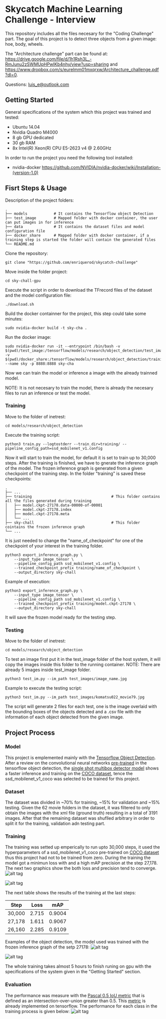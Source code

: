# Skycatch Machine Learning Challenge - Interview

This repository includes all the files necesary for the "Coding Challenge" part. The goal of this project is
to detect three objects from a given image: hoe, body, wheels.

The "Architecture challenge" part can be found at: https://drive.google.com/file/d/1h1Rsh3L_-RmJunu2zSWMUpHPwIKb4nhy/view?usp=sharing and 
https://www.dropbox.com/s/eurelmm01mxqrxw/Architecture_challenge.pdf?dl=0.

Questions: luis_e@outlook.com

## Getting Started
General specifications of the system which this project was trained and tested:
- Ubuntu 14.04
- Nvidia Quadro M4000
- 8 gb GPU dedicated
- 30 gb RAM
- 8x Intel(R) Xeon(R) CPU E5-2623 v4 @ 2.60GHz

In order to run the project you need the following tool installed:
- nvidia-docker https://github.com/NVIDIA/nvidia-docker/wiki/Installation-(version-1.0)

## Fisrt Steps & Usage

Description of the project folders:

    .
    ├── models            # It contains the Tensorflow object Detection
    ├── test_image        # Mapped folder with docker container, the user can put images in for inference
    ├── data              # It contains the dataset files and model configuration file
    ├── docker_share      # Mapped folder with docker container, if a training step is started the folder will contain the generated files
    └── README.md


Clone the repository:
```
git clone "https://github.com/enriquerod/skycatch-challenge"
```
Move inside the folder project:
```
cd sky-chall-gpu
```
Execute the script in order to download the TFrecord files of the dataset and the model configuration file:
```
./download.sh
```
Build the docker containner for the project, this step could take some minutes:
```
sudo nvidia-docker build -t sky-cha .
```
Run the docker image:
```
sudo nvidia-docker run -it --entrypoint /bin/bash -v $(pwd)/test_image:/tensorflow/models/research/object_detection/test_images -v $(pwd)/docker_share:/tensorflow/models/research/object_detection/training --name sky -p 8888:8888 sky-cha
```
Now we can train the model or inference a image with the already trainned model. 

NOTE: It is not necesary to train the model, there is already the necesary files to run an inference or test the model.

### Training

Move to the folder of inetrest:
```
cd models/research/object_detection
```
Execute the training script:
```
python3 train.py --logtostderr --train_dir=training/ --pipeline_config_path=ssd_mobilenet_v1.config
```
Now it will start to train the model, for default it is set to train up to 30,000 steps.
After the training is finished, we have to gnerate the inference graph of the model. The frozen inference graph is generated 
from a given checkpoint of the training step. 
In the folder "training" is saved these checkpoints:

    .
    ├── ...
    ├── training                                    # This folder contains all the files generated during training
    │   ├── model.ckpt-27178.data-00000-of-00001    
    │   ├── model.ckpt-27178.index                  
    │   ├── model.ckpt-27178.meta         
    │   └── ...                 
    ├── sky-chall                                   # This folder cointains the frozen inference graph
    └── ...

It is just needed to change the "name_of_checkpoint" for one of the checkpoint of your interest in the training folder.

```
python3 export_inference_graph.py \
	--input_type image_tensor \
	--pipeline_config_path ssd_mobilenet_v1.config \
	--trained_checkpoint_prefix training/name_of_checkpoint \
	--output_directory sky-chall
  ```

Example of execution:
```
python3 export_inference_graph.py \
	--input_type image_tensor \
	--pipeline_config_path ssd_mobilenet_v1.config \
	--trained_checkpoint_prefix training/model.ckpt-27178 \
	--output_directory sky-chall
  ```
It will save the frozen model ready for the testing step.

### Testing
Move to the folder of inetrest:
```
cd models/research/object_detection
```
To test an image first put it in the test_image folder of the host system, it will copy the images inside this folder
to the running container. 
NOTE: There are already 5 images inside test_image folder.
```
python3 test_im.py --im_path test_images/image_name.jpg
```
Example to execute the testing script:
```
python3 test_im.py --im_path test_images/komatsu022_movie79.jpg
```

The script will generate 2 files for each test, one is the image overlaid with the bounding boxes of the objects detected and a .csv 
file with the information of each object detected from the given image.


## Project Process


### Model
This project is emplemented mainly with the [Tensorflow Object Detection](https://github.com/tensorflow/models/tree/master/research/object_detection). 
After a review on the convolutional neural networks [pre-trained](https://github.com/tensorflow/models/blob/master/research/object_detection/g3doc/detection_model_zoo.md)
in the tensorflow object detection, the [single shot multibox detector model](https://arxiv.org/pdf/1512.02325.pdf) shows a faster inference and training on the [COCO dataset](http://cocodataset.org/), tence the ssd_mobilenet_v1_coco was selected
to be trained for this project.

### Dataset
The dataset was divided in ~70% for training, ~15% for validation and ~15% testing. Given the 62 movie folders in the dataset, it was filtered 
to only obtain the images with the xml file (ground truth) resulting in a total of 3191 images. After that the remaining dataset was shuflled arbitrary in order to split it
for the training, validation adn testing part.

### Training
The training was setted up emperically to run upto 30,000 steps, it used the hyperparameters of a ssd_mobilenet_v1_coco pre-trained on [COCO dataset](http://cocodataset.org/)
thus this project had not to be trained from zero. 
During the training the model got a minimun loss with and a high mAP precision at the step 27,178.
The next two graphics show the both loss and precision tend to converge. 
![alt tag](readme_im/loss.png)

![alt tag](readme_im/map.png)

The next table shows the results of the training at the last steps:

|Step|Loss|mAP|
|:---:|:---:|:---:|
|30,000|2.715|0.9004|
|27,178|1.611|0.9067|
|26,160|2.285|0.9109|

Examples of the object detection, the model used was trained with the frozen inference graph of the setp 27178:
![alt tag](readme_im/test1.png)

![alt tag](readme_im/test2.png)


The whole training takes almost 5 hours to finish runing on gpu with the specifications of the system given in the "Getting Started" section.

### Evaluation
The performance was measure with the [Pascal 0.5 IoU metric](http://homepages.inf.ed.ac.uk/ckiw/postscript/ijcv_voc09.pdf) that is defined as an intersection-over-union greater than 0.5.
This [metric](https://github.com/tensorflow/models/blob/master/research/object_detection/g3doc/evaluation_protocols.md) is already implemented on tensorflow.
The performance for each class in the training process is given below:
![alt tag](readme_im/pascal.png)




